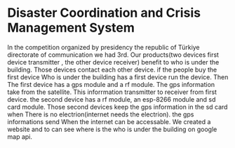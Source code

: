 # Disaster Coordination and Crisis Management System 

In the competition organized by presidency the republic of Türkiye directorate of communication we had 3rd.  Our products(two devices first device transmitter , the other device receiver) benefit to who is under the building. Those devices contact each other device. if the people buy the first device Who is under the building has a first device run the device. Then The first device has a gps module and a rf module. The gps information take from the satellite. This inforrmation transmitter to receiver from first device. the second device has a rf module, an esp-8266 module and sd card module. Those second devices keep the gps information in the sd card when There is no electrion(internet needs the electrion). the gps informations send  When the internet can be accessable. We created a website and to can see where is the who is under the building on google map api.  
